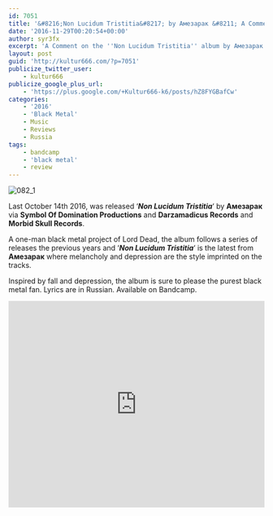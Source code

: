 ```yaml
---
id: 7051
title: '&#8216;Non Lucidum Tristitia&#8217; by Амезарак &#8211; A Comment'
date: '2016-11-29T00:20:54+00:00'
author: syr3fx
excerpt: 'A Comment on the ''Non Lucidum Tristitia'' album by Амезарак (2016).'
layout: post
guid: 'http://kultur666.com/?p=7051'
publicize_twitter_user:
    - kultur666
publicize_google_plus_url:
    - 'https://plus.google.com/+Kultur666-k6/posts/hZ8FYGBafCw'
categories:
    - '2016'
    - 'Black Metal'
    - Music
    - Reviews
    - Russia
tags:
    - bandcamp
    - 'black metal'
    - review
---
```


![082_1](http://localhost:8080/wp-content/uploads/2016/11/082_1.jpg?w=680)

Last October 14th 2016, was released ‘***Non Lucidum Tristitia***‘ by **Амезарак** via **Symbol Of Domination Productions** and **Darzamadicus Records** and **Morbid Skull Records**.

A one-man black metal project of Lord Dead, the album follows a series of releases the previous years and ‘***Non Lucidum Tristitia***‘ is the latest from **Амезарак** where melancholy and depression are the style imprinted on the tracks.

Inspired by fall and depression, the album is sure to please the purest black metal fan. Lyrics are in Russian. Available on Bandcamp.

<iframe style="border: 0; width: 100%; height: 406px;" src="https://bandcamp.com/EmbeddedPlayer/album=415771088/size=large/bgcol=333333/linkcol=e99708/tracklist=false/transparent=true/" seamless></iframe>